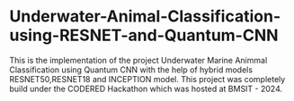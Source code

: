# Underwater-Animal-Classification-using-RESNET-and-Quantum-CNN
This is the implementation of the project Underwater Marine Animmal Classification using Quantum CNN with the help of hybrid models RESNET50,RESNET18 and INCEPTION model. This project was completely build under the CODERED Hackathon which was hosted at BMSIT - 2024.
